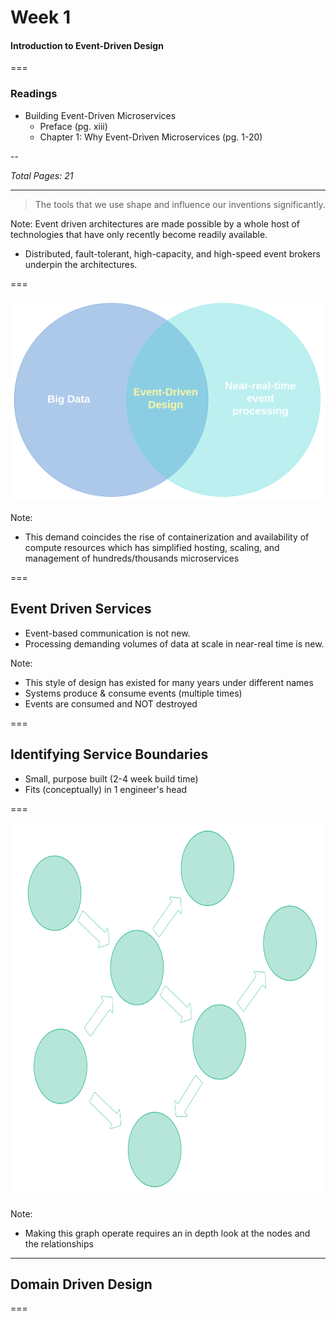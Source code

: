 
# Week 1
#### Introduction to Event-Driven Design

===

### Readings

* Building Event-Driven Microservices
    - Preface (pg. xiii)
    - Chapter 1: Why Event-Driven Microservices (pg. 1-20)

--

_Total Pages: 21_

---

> The tools that we use shape and influence our inventions significantly.

Note:
Event driven architectures are made possible by a whole host of technologies that have only recently become readily available.

* Distributed, fault-tolerant, high-capacity, and high-speed event brokers underpin the architectures.

===

![venn](images/w1_convergence_venn.svg)

Note:
- This demand coincides the rise of containerization and availability of compute resources which has simplified hosting, scaling, and management of hundreds/thousands microservices

===

## Event Driven Services

* Event-based communication is not new.
* Processing demanding volumes of data at scale in near-real time is new.

Note:
* This style of design has existed for many years under different names 
* Systems produce & consume events (multiple times)
* Events are consumed and NOT destroyed

===

## Identifying Service Boundaries

- Small, purpose built (2-4 week build time)
- Fits (conceptually) in 1 engineer's head

===

<img src="decks/week-1/assets/w1_service_graph.svg"  height="600">

Note:
- Making this graph operate requires an in depth look at the nodes and the relationships

---

## Domain Driven Design

===

